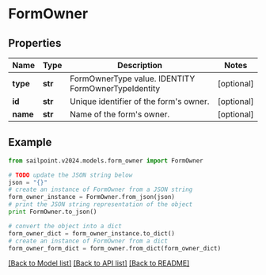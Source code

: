 # FormOwner


## Properties

Name | Type | Description | Notes
------------ | ------------- | ------------- | -------------
**type** | **str** | FormOwnerType value. IDENTITY FormOwnerTypeIdentity | [optional] 
**id** | **str** | Unique identifier of the form&#39;s owner. | [optional] 
**name** | **str** | Name of the form&#39;s owner. | [optional] 

## Example

```python
from sailpoint.v2024.models.form_owner import FormOwner

# TODO update the JSON string below
json = "{}"
# create an instance of FormOwner from a JSON string
form_owner_instance = FormOwner.from_json(json)
# print the JSON string representation of the object
print FormOwner.to_json()

# convert the object into a dict
form_owner_dict = form_owner_instance.to_dict()
# create an instance of FormOwner from a dict
form_owner_form_dict = form_owner.from_dict(form_owner_dict)
```
[[Back to Model list]](../README.md#documentation-for-models) [[Back to API list]](../README.md#documentation-for-api-endpoints) [[Back to README]](../README.md)


